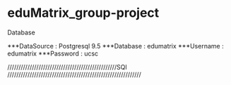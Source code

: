 # eduMatrix_group-project


Database

***DataSource : Postgresql 9.5
***Database   : edumatrix
***Username   : edumatrix
***Password   : ucsc

/////////////////////////////////////////////////SQl ////////////////////////////////////////////////////////////



